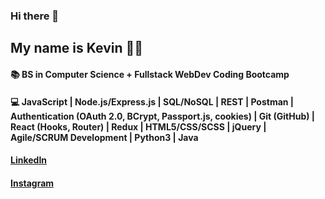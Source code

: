 ### Hi there 👋

<!--
**Kevin2211/Kevin2211** is a ✨ _special_ ✨ repository because its `README.md` (this file) appears on your GitHub profile.

Here are some ideas to get you started:

- 🔭 I’m currently working on ...
- 🌱 I’m currently learning ...
- 👯 I’m looking to collaborate on ...
- 🤔 I’m looking for help with ...
- 💬 Ask me about ...
- 📫 How to reach me: ...
- 😄 Pronouns: ...
- ⚡ Fun fact: ...
-->
## My name is Kevin :man_technologist:
#### :books: BS in Computer Science + Fullstack WebDev Coding Bootcamp
#### :computer: JavaScript | Node.js/Express.js | SQL/NoSQL | REST | Postman | Authentication (OAuth 2.0, BCrypt, Passport.js, cookies) | Git (GitHub) | React (Hooks, Router) | Redux | HTML5/CSS/SCSS | jQuery | Agile/SCRUM Development | Python3 | Java


#### [LinkedIn](https://www.linkedin.com/in/kevin-trinh-73a477212/)
#### [Instagram](https://www.instagram.com/yaboikevin42/) 
